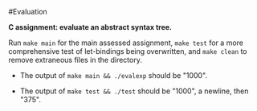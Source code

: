 #Evaluation

**C assignment: evaluate an abstract syntax tree.**

Run `make main` for the main assessed assignment, `make test` for a more comprehensive test of let-bindings being overwritten, and `make clean` to remove extraneous files in the directory.

* The output of `make main && ./evalexp` should be "1000".

* The output of `make test && ./test` should be "1000", a newline, then "375".
